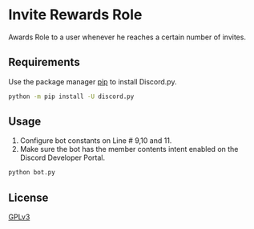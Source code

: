 # Invite Rewards Role

Awards Role to a user whenever he reaches a certain number of invites. 

## Requirements

Use the package manager [pip](https://pip.pypa.io/en/stable/) to install Discord.py.

```bash
python -m pip install -U discord.py
```

## Usage

1. Configure bot constants on Line # 9,10 and 11.
2. Make sure the bot has the member contents intent enabled on the Discord Developer Portal.

```bash
python bot.py
```

## License

[GPLv3](https://choosealicense.com/licenses/gpl-3.0/)
